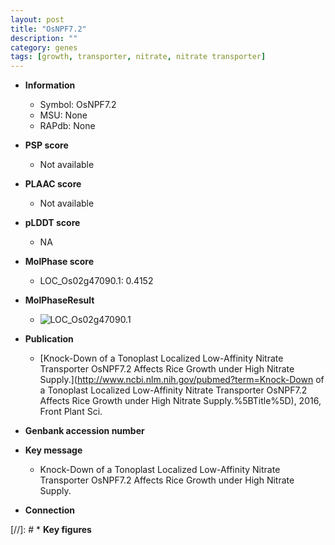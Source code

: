 ```yaml
---
layout: post
title: "OsNPF7.2"
description: ""
category: genes
tags: [growth, transporter, nitrate, nitrate transporter]
---
```


* **Information**  
    + Symbol: OsNPF7.2  
    + MSU: None  
    + RAPdb: None  

* **PSP score**  
    + Not available 

* **PLAAC score**  
    + Not available 

* **pLDDT score**
    + NA


* **MolPhase score**
    + LOC_Os02g47090.1: 0.4152

* **MolPhaseResult**
    + ![LOC_Os02g47090.1](https://ricepsp.github.io/pictures/LOC_Os02g/LOC_Os02g47090.1.png)

* **Publication**  
    + [Knock-Down of a Tonoplast Localized Low-Affinity Nitrate Transporter OsNPF7.2 Affects Rice Growth under High Nitrate Supply.](http://www.ncbi.nlm.nih.gov/pubmed?term=Knock-Down of a Tonoplast Localized Low-Affinity Nitrate Transporter OsNPF7.2 Affects Rice Growth under High Nitrate Supply.%5BTitle%5D), 2016, Front Plant Sci.

* **Genbank accession number**  

* **Key message**  
    + Knock-Down of a Tonoplast Localized Low-Affinity Nitrate Transporter OsNPF7.2 Affects Rice Growth under High Nitrate Supply.

* **Connection**  

[//]: # * **Key figures**  


